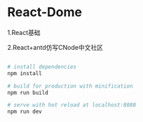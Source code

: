 # React-Dome

1.React基础

2.React+antd仿写CNode中文社区

``` bash

# install dependencies
npm install

# build for production with minification
npm run build

# serve with hot reload at localhost:8080
npm run dev


